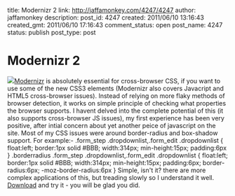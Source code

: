 title: Modernizr 2
link: http://jaffamonkey.com/4247/4247
author: jaffamonkey
description: 
post_id: 4247
created: 2011/06/10 13:16:43
created_gmt: 2011/06/10 17:16:43
comment_status: open
post_name: 4247
status: publish
post_type: post

# Modernizr 2

![](http://blog.jaffamonkey.com/files/2011/06/modernizr-125x125.png)[Modernizr](http://modernizr.com) is absolutely essential for cross-browser CSS, if you want to use some of the new CSS3 elements (Modernizr also covers Javacript and HTML5 cross-browser issues). Instead of relying on more flaky methods of browser detection, it works on simple principle of checking what properties the browser supports. I havent delved into the complete potential of this (it also supports cross-browser JS issues), my first experience has been very positive, after intial concern about yet another peice of javascript on the site. Most of my CSS issues were around border-radius and box-shadow support. For example:- .form_step .dropdownlist,.form_edit .dropdownlist { float:left; border:1px solid #BBB; width:314px; min-height:15px; padding:6px } .borderradius .form_step .dropdownlist,.form_edit .dropdownlist { float:left; border:1px solid #BBB; width:314px; min-height:15px; padding:6px; border-radius:6px; -moz-border-radius:6px } Simple, isn't it? there are more complex applications of this, but treading slowly so I understand it well. [Download](http://modernizr.com) and try it - you will be glad you did.